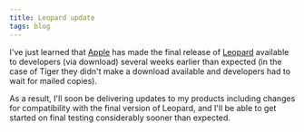 ```yaml
---
title: Leopard update
tags: blog
---
```


I've just learned that [Apple](http://www.wincent.com/wiki/Apple) has made the final release of [Leopard](http://www.wincent.com/wiki/Leopard) available to developers (via download) several weeks earlier than expected (in the case of Tiger they didn't make a download available and developers had to wait for mailed copies).

As a result, I'll soon be delivering updates to my products including changes for compatibility with the final version of Leopard, and I'll be able to get started on final testing considerably sooner than expected.
